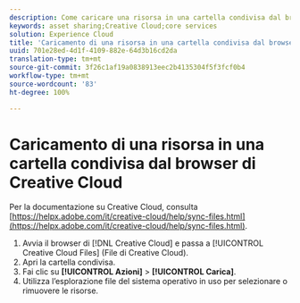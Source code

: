 ```yaml
---
description: Come caricare una risorsa in una cartella condivisa dal browser Creative Cloud a Experience Cloud.
keywords: asset sharing;Creative Cloud;core services
solution: Experience Cloud
title: 'Caricamento di una risorsa in una cartella condivisa dal browser di Creative Cloud '
uuid: 701e28ed-4d1f-4109-882e-64d3b16cd2da
translation-type: tm+mt
source-git-commit: 3f26c1af19a0838913eec2b4135304f5f3fcf0b4
workflow-type: tm+mt
source-wordcount: '83'
ht-degree: 100%

---
```



# Caricamento di una risorsa in una cartella condivisa dal browser di Creative Cloud

Per la documentazione su Creative Cloud, consulta [https://helpx.adobe.com/it/creative-cloud/help/sync-files.html](https://helpx.adobe.com/it/creative-cloud/help/sync-files.html).

1. Avvia il browser di [!DNL Creative Cloud] e passa a [!UICONTROL Creative Cloud Files] (File di Creative Cloud).
1. Apri la cartella condivisa.
1. Fai clic su **[!UICONTROL Azioni]** > **[!UICONTROL Carica]**.
1. Utilizza l’esplorazione file del sistema operativo in uso per selezionare o rimuovere le risorse.
